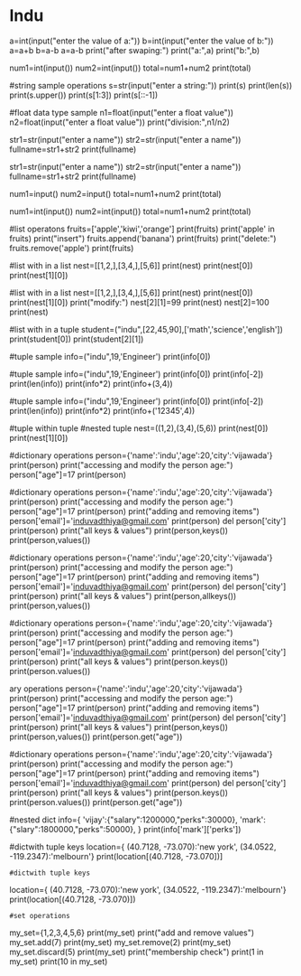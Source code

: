 # Indu
a=int(input("enter the value of a:"))
b=int(input("enter the value of b:"))
a=a+b
b=a-b
a=a-b
print("after swaping:")
print("a:",a)
print("b:",b)

num1=int(input())
num2=int(input())
total=num1+num2
print(total)

#string sample operations
s=str(input("enter a string:"))
print(s)
print(len(s))
print(s.upper())
print(s[1:3])
print(s[::-1])

#float data type sample
n1=float(input("enter a float value"))
n2=float(input("enter a float value"))
print("division:",n1/n2)


str1=str(input("enter a name"))
str2=str(input("enter a name"))
fullname=str1+str2
print(fullname)

str1=str(input("enter a name"))
str2=str(input("enter a name"))
fullname=str1+str2
print(fullname)

num1=input()
num2=input()
total=num1+num2
print(total)

num1=int(input())
num2=int(input())
total=num1+num2
print(total)


#list operatons
fruits=['apple','kiwi','orange']
print(fruits)
print('apple' in fruits)
print("insert")
fruits.append('banana')
print(fruits)
print("delete:")
fruits.remove('apple')
print(fruits)

#list with in a list
nest=[[1,2,],[3,4,],[5,6]]
print(nest)
print(nest[0])
print(nest[1][0])

#list with in a list
nest=[[1,2,],[3,4,],[5,6]]
print(nest)
print(nest[0])
print(nest[1][0])
print("modify:")
nest[2][1]=99
print(nest)
nest[2]=100
print(nest)

#list with in a tuple
student=("indu",[22,45,90],['math','science','english'])
print(student[0])
print(student[2][1])

#tuple sample
info=("indu",19,'Engineer')
print(info[0])

#tuple sample
info=("indu",19,'Engineer')
print(info[0])
print(info[-2])
print(len(info))
print(info*2)
print(info+(3,4))

#tuple sample
info=("indu",19,'Engineer')
print(info[0])
print(info[-2])
print(len(info))
print(info*2)
print(info+('12345',4))

#tuple within tuple
#nested tuple
nest=((1,2),(3,4),(5,6))
print(nest[0])
print(nest[1][0])

#dictionary operations
person={'name':'indu','age':20,'city':'vijawada'}
print(person)
print("accessing and modify the person age:")
person["age"]=17
print(person)

#dictionary operations
person={'name':'indu','age':20,'city':'vijawada'}
print(person)
print("accessing and modify the person age:")
person["age"]=17
print(person)
print("adding and removing items")
person['email']='induvadthiya@gmail.com'
print(person)
del person['city']
print(person)
print("all keys & values")
print(person,keys())
print(person,values())

#dictionary operations
person={'name':'indu','age':20,'city':'vijawada'}
print(person)
print("accessing and modify the person age:")
person["age"]=17
print(person)
print("adding and removing items")
person['email']='induvadthiya@gmail.com'
print(person)
del person['city']
print(person)
print("all keys & values")
print(person,allkeys())
print(person,values())

#dictionary operations
person={'name':'indu','age':20,'city':'vijawada'}
print(person)
print("accessing and modify the person age:")
person["age"]=17
print(person)
print("adding and removing items")
person['email']='induvadthiya@gmail.com'
print(person)
del person['city']
print(person)
print("all keys & values")
print(person.keys())
print(person.values())

ary operations
person={'name':'indu','age':20,'city':'vijawada'}
print(person)
print("accessing and modify the person age:")
person["age"]=17
print(person)
print("adding and removing items")
person['email']='induvadthiya@gmail.com'
print(person)
del person['city']
print(person)
print("all keys & values")
print(person,keys())
print(person,values())
print(person.get("age"))

#dictionary operations
person={'name':'indu','age':20,'city':'vijawada'}
print(person)
print("accessing and modify the person age:")
person["age"]=17
print(person)
print("adding and removing items")
person['email']='induvadthiya@gmail.com'
print(person)
del person['city']
print(person)
print("all keys & values")
print(person.keys())
print(person.values())
print(person.get("age"))

#nested dict
info={
    'vijay':{"salary":1200000,"perks":30000},
    'mark':{"slary":1800000,"perks":50000},
}
print(info['mark']['perks'])

#dictwith tuple keys
location={
    (40.7128, -73.070):'new york',
    (34.0522, -119.2347):'melbourn'}
print(location[(40.7128, -73.070])]



    #dictwith tuple keys
location={
    (40.7128, -73.070):'new york',
    (34.0522, -119.2347):'melbourn'}
print(location[(40.7128, -73.070)])


    #set operations
my_set={1,2,3,4,5,6}
print(my_set)
print("add and remove values")
my_set.add(7)
print(my_set)
my_set.remove(2)
print(my_set)
my_set.discard(5)
print(my_set)
print("membership check")
print(1 in my_set)
print(10 in my_set)

